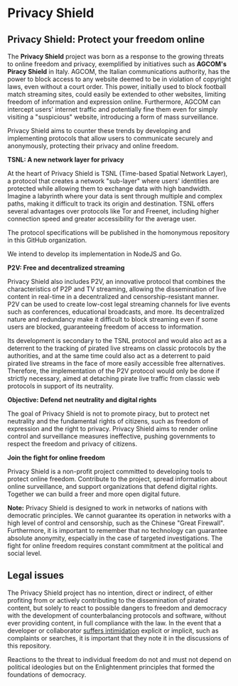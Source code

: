# Privacy Shield

## Privacy Shield: Protect your freedom online

The **Privacy Shield** project was born as a response to the growing threats to online freedom and privacy, exemplified by initiatives such as **AGCOM's Piracy Shield** in Italy. AGCOM, the Italian communications authority, has the power to block access to any website deemed to be in violation of copyright laws, even without a court order. This power, initially used to block football match streaming sites, could easily be extended to other websites, limiting freedom of information and expression online. Furthermore, AGCOM can intercept users' internet traffic and potentially fine them even for simply visiting a "suspicious" website, introducing a form of mass surveillance.

Privacy Shield aims to counter these trends by developing and implementing protocols that allow users to communicate securely and anonymously, protecting their privacy and online freedom.

**TSNL: A new network layer for privacy**

At the heart of Privacy Shield is TSNL (Time-based Spatial Network Layer), a protocol that creates a network "sub-layer" where users' identities are protected while allowing them to exchange data with high bandwidth. Imagine a labyrinth where your data is sent through multiple and complex paths, making it difficult to track its origin and destination. TSNL offers several advantages over protocols like Tor and Freenet, including higher connection speed and greater accessibility for the average user.

The protocol specifications will be published in the homonymous repository in this GitHub organization.

We intend to develop its implementation in NodeJS and Go.

**P2V: Free and decentralized streaming**

Privacy Shield also includes P2V, an innovative protocol that combines the characteristics of P2P and TV streaming, allowing the dissemination of live content in real-time in a decentralized and censorship-resistant manner. P2V can be used to create low-cost legal streaming channels for live events such as conferences, educational broadcasts, and more. Its decentralized nature and redundancy make it difficult to block streaming even if some users are blocked, guaranteeing freedom of access to information.

Its development is secondary to the TSNL protocol and would also act as a deterrent to the tracking of pirated live streams on classic protocols by the authorities, and at the same time could also act as a deterrent to paid pirated live streams in the face of more easily accessible free alternatives. Therefore, the implementation of the P2V protocol would only be done if strictly necessary, aimed at detaching pirate live traffic from classic web protocols in support of its neutrality.

**Objective: Defend net neutrality and digital rights**

The goal of Privacy Shield is not to promote piracy, but to protect net neutrality and the fundamental rights of citizens, such as freedom of expression and the right to privacy. Privacy Shield aims to render online control and surveillance measures ineffective, pushing governments to respect the freedom and privacy of citizens.

**Join the fight for online freedom**

Privacy Shield is a non-profit project committed to developing tools to protect online freedom. Contribute to the project, spread information about online surveillance, and support organizations that defend digital rights. Together we can build a freer and more open digital future.

**Note:** Privacy Shield is designed to work in networks of nations with democratic principles. We cannot guarantee its operation in networks with a high level of control and censorship, such as the Chinese "Great Firewall". Furthermore, it is important to remember that no technology can guarantee absolute anonymity, especially in the case of targeted investigations. The fight for online freedom requires constant commitment at the political and social level.

## Legal issues

The Privacy Shield project has no intention, direct or indirect, of either profiting from or actively contributing to the dissemination of pirated content, but solely to react to possible dangers to freedom and democracy with the development of counterbalancing protocols and software, without ever providing content, in full compliance with the law. In the event that a developer or collaborator [suffers intimidation](https://www.open.online/2024/10/11/luca-arnau-giornalista-perquisizione-diffamazione-giorgia-meloni-corona/) explicit or implicit, such as complaints or searches, it is important that they note it in the discussions of this repository.

Reactions to the threat to individual freedom do not and must not depend on political ideologies but on the Enlightenment principles that formed the foundations of democracy.
